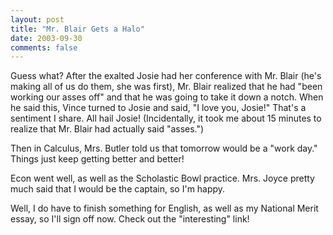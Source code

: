 ```yaml
---
layout: post
title: "Mr. Blair Gets a Halo"
date: 2003-09-30
comments: false
---
```

Guess what? After the exalted Josie had her conference with Mr. Blair (he's
making all of us do them, she was first), Mr. Blair realized that he had "been
working our asses off" and that he was going to take it down a notch. When he
said this, Vince turned to Josie and said, "I love you, Josie!" That's a
sentiment I share. All hail Josie! (Incidentally, it took me about 15 minutes
to realize that Mr. Blair had actually said "asses.")




Then in Calculus, Mrs. Butler told us that tomorrow would be a "work day."
Things just keep getting better and better!




Econ went well, as well as the Scholastic Bowl practice. Mrs. Joyce pretty
much said that I would be the captain, so I'm happy.




Well, I do have to finish something for English, as well as my National Merit
essay, so I'll sign off now. Check out the "interesting" link!
